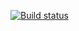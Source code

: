 [![Build status](https://ci.appveyor.com/api/projects/status/lrlfh9c3kf671r1d?svg=true)](https://ci.appveyor.com/project/PershikovAlex/unit2-1)
